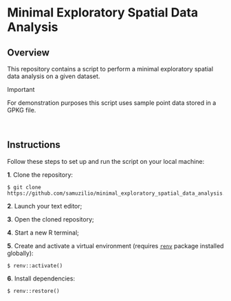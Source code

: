 # Minimal Exploratory Spatial Data Analysis
## Overview
This repository contains a script to perform a minimal exploratory spatial data analysis on a given dataset.

> [!IMPORTANT]
> For demonstration purposes this script uses sample point data stored in a GPKG file.

<br>

## Instructions
Follow these steps to set up and run the script on your local machine:

**1**. Clone the repository:
```
$ git clone https://github.com/samuzilio/minimal_exploratory_spatial_data_analysis.git
```
**2**. Launch your text editor;

**3**. Open the cloned repository;

**4**. Start a new R terminal;

**5**. Create and activate a virtual environment (requires [`renv`](https://rstudio.github.io/renv/index.html) package installed globally):
```
$ renv::activate()
```
**6**. Install dependencies:
```
$ renv::restore()
```
